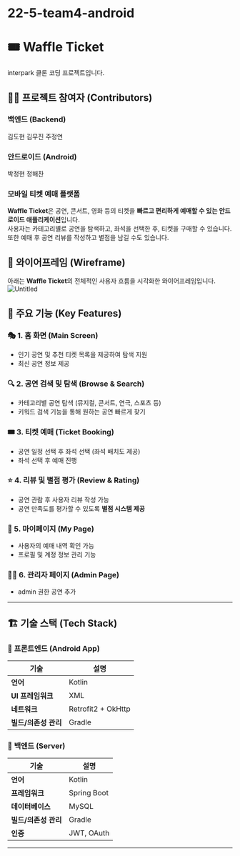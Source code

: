 # 22-5-team4-android

# 🎟️ Waffle Ticket
interpark 클론 코딩 프로젝트입니다.

## 👨‍💻 **프로젝트 참여자 (Contributors)**  

### **백엔드 (Backend)**
김도현
김무진
주정연

### **안드로이드 (Android)**
박정현
정해찬


### **모바일 티켓 예매 플랫폼**
**Waffle Ticket**은 공연, 콘서트, 영화 등의 티켓을 **빠르고 편리하게 예매할 수 있는 안드로이드 애플리케이션**입니다.  
사용자는 카테고리별로 공연을 탐색하고, 좌석을 선택한 후, 티켓을 구매할 수 있습니다.  
또한 예매 후 공연 리뷰를 작성하고 별점을 남길 수도 있습니다.

## 📸 **와이어프레임 (Wireframe)**
아래는 **Waffle Ticket**의 전체적인 사용자 흐름을 시각화한 와이어프레임입니다.
![Untitled](https://github.com/user-attachments/assets/69154546-2575-4788-809d-367312cb7d98)





## 🚀 **주요 기능 (Key Features)**

### 🎭 1. **홈 화면 (Main Screen)**
- 인기 공연 및 추천 티켓 목록을 제공하여 탐색 지원
- 최신 공연 정보 제공

### 🔍 2. **공연 검색 및 탐색 (Browse & Search)**
- 카테고리별 공연 탐색 (뮤지컬, 콘서트, 연극, 스포츠 등)
- 키워드 검색 기능을 통해 원하는 공연 빠르게 찾기

### 🎟️ 3. **티켓 예매 (Ticket Booking)**
- 공연 일정 선택 후 좌석 선택 (좌석 배치도 제공)
- 좌석 선택 후 예매 진행

### ⭐ 4. **리뷰 및 별점 평가 (Review & Rating)**
- 공연 관람 후 사용자 리뷰 작성 가능
- 공연 만족도를 평가할 수 있도록 **별점 시스템 제공**

### 📅 5. **마이페이지 (My Page)**
- 사용자의 예매 내역 확인 가능
- 프로필 및 계정 정보 관리 기능

### 👨‍💻 6. **관리자 페이지 (Admin Page)**
- admin 권한 공연 추가

---

## 🏗 **기술 스택 (Tech Stack)**

### 📱 **프론트엔드 (Android App)**
| 기술 | 설명 |
|------|------|
| **언어** | Kotlin |
| **UI 프레임워크** | XML |
| **네트워크** | Retrofit2 + OkHttp |
| **빌드/의존성 관리** | Gradle |


### 💾 **백엔드 (Server)**
| 기술 | 설명 |
|------|------|
| **언어** | Kotlin |
| **프레임워크** | Spring Boot |
| **데이터베이스** | MySQL |
| **빌드/의존성 관리** | Gradle |
| **인증** | JWT, OAuth |


---
